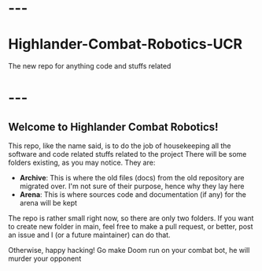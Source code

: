 # ---
# Highlander-Combat-Robotics-UCR
The new repo for anything code and stuffs related
# ---
## Welcome to Highlander Combat Robotics!
This repo, like the name said, is to do the job of housekeeping all the software and code related stuffs related to the project
There will be some folders existing, as you may notice. They are:
* **Archive**: This is where the old files (docs) from the old repository are migrated over. I'm not sure of their purpose, hence why they lay here
* **Arena**: This is where sources code and documentation (if any) for the arena will be kept

The repo is rather small right now, so there are only two folders. If you want to create new folder in main, feel free to make a pull request, or better, post an issue and I (or a future maintainer) can do that.

Otherwise, happy hacking! Go make Doom run on your combat bot, he will murder your opponent

